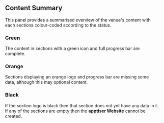 ## Content Summary

This panel provides a summarised overview of the venue's content with each sections colour-coded according to 
the status. 

### Green
The content in sections with a green icon and full progress bar are complete.

### Orange
Sections displaying an orange logo and progress bar are missing some data, although this may optional content.

### Black
If the section logo is black then that section does not yet have any data in it. If any of the sections are empty 
then the **apptiser Website** cannot be created.


